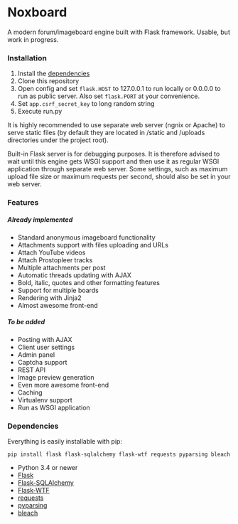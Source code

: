# Noxboard

A modern forum/imageboard engine built with Flask framework. Usable, but work in progress.

### Installation
1. Install the [dependencies](#dependencies)
2. Clone this repository
3. Open config and set ```flask.HOST``` to 127.0.0.1  to run locally or 0.0.0.0 to run as public server. Also set ```flask.PORT``` at your convenience.
4. Set ```app.csrf_secret_key``` to long random string
5. Execute run.py

It is highly recommended to use separate web server (ngnix or Apache) to serve static files (by default they are located in /static and /uploads directories under the project root). 

Built-in Flask server is for debugging purposes. It is therefore advised to wait until this engine gets WSGI support and then use it as regular WSGI application through separate web server. Some settings, such as maximum upload file size or maximum requests per second, should also be set in your web server.

### Features
##### Already implemented
- Standard anonymous imageboard functionality
- Attachments support with files uploading and URLs
- Attach YouTube videos
- Attach Prostopleer tracks
- Multiple attachments per post
- Automatic threads updating with AJAX
- Bold, italic, quotes and other formatting features
- Support for multiple boards
- Rendering with Jinja2
- Almost awesome front-end

##### To be added
- Posting with AJAX
- Client user settings
- Admin panel
- Captcha support
- REST API
- Image preview generation
- Even more awesome front-end
- Caching
- Virtualenv support
- Run as WSGI application

### Dependencies
Everything is easily installable with pip:
```
pip install flask flask-sqlalchemy flask-wtf requests pyparsing bleach
```
- Python 3.4 or newer
- [Flask](http://github.com/mitsuhiko/flask)
- [Flask-SQLAlchemy](http://github.com/mitsuhiko/flask-sqlalchemy)
- [Flask-WTF](http://github.com/lepture/flask-wtf)
- [requests](https://github.com/kennethreitz/requests)
- [pyparsing](http://pyparsing.wikispaces.com/)
- [bleach](https://github.com/jsocol/bleach)

